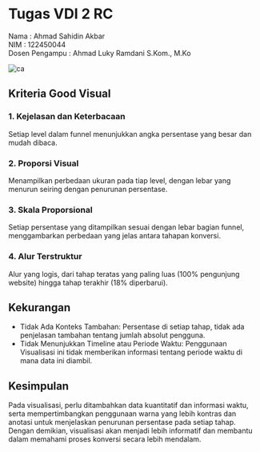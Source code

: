 # Tugas VDI 2 RC  

Nama : Ahmad Sahidin Akbar</br>
NIM : 122450044</br>
Dosen Pengampu : Ahmad Luky Ramdani S.Kom., M.Ko

![ca](https://github.com/user-attachments/assets/8670e310-4d33-4c4b-813d-c4edfee9f223)

## Kriteria Good Visual
### 1. Kejelasan dan Keterbacaan
Setiap level dalam funnel menunjukkan angka persentase yang besar dan mudah dibaca.

### 2. Proporsi Visual
Menampilkan perbedaan ukuran pada tiap level, dengan lebar yang menurun seiring dengan penurunan persentase.

### 3. Skala Proporsional
Setiap persentase yang ditampilkan sesuai dengan lebar bagian funnel, menggambarkan perbedaan yang jelas antara tahapan konversi.

### 4. Alur Terstruktur
Alur yang logis, dari tahap teratas yang paling luas (100% pengunjung website) hingga tahap terakhir (18% diperbarui).

## Kekurangan
* Tidak Ada Konteks Tambahan: Persentase di setiap tahap, tidak ada penjelasan tambahan tentang jumlah absolut pengguna.
* Tidak Menunjukkan Timeline atau Periode Waktu: Penggunaan Visualisasi ini tidak memberikan informasi tentang periode waktu di mana data ini diambil.

## Kesimpulan
Pada visualisasi, perlu ditambahkan data kuantitatif dan informasi waktu, serta mempertimbangkan penggunaan warna yang lebih kontras dan anotasi untuk menjelaskan penurunan persentase pada setiap tahap. Dengan demikian, visualisasi akan menjadi lebih informatif dan membantu dalam memahami proses konversi secara lebih mendalam.
